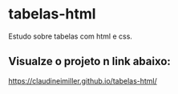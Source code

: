 # tabelas-html
Estudo sobre tabelas com html e css.
## Visualze o projeto n link abaixo:
https://claudineimiller.github.io/tabelas-html/
